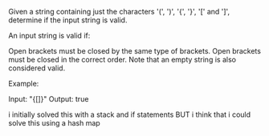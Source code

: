 Given a string containing just the characters '(', ')', '{', '}', '[' and ']', determine if the input string is valid.

An input string is valid if:

Open brackets must be closed by the same type of brackets.
Open brackets must be closed in the correct order.
Note that an empty string is also considered valid.

Example:

Input: "{[]}"
Output: true

i initially solved this with a stack and if statements BUT i think that i could solve this using a hash map 

